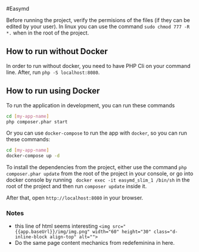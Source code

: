 #Easymd

Before running the project, verify the permisions of the files (if they can be edited by your user). In linux you can use the command `sudo chmod 777 -R *.` when in the root of the project. 

## How to run without Docker

In order to run without docker, you need to have PHP Cli on your command line. After, run `php -S localhost:8080`.

## How to run using Docker

To run the application in development, you can run these commands 

```bash
cd [my-app-name]
php composer.phar start
```

Or you can use `docker-compose` to run the app with `docker`, so you can run these commands:
```bash
cd [my-app-name]
docker-compose up -d
```

To install the dependencies from the project, either use the command `php composer.phar update` from the 
root of the project in your console, or go into docker console by running 
` docker exec -it easymd_slim_1 /bin/sh` in the root of the project and then run
`composer update` inside it.

After that, open `http://localhost:8080` in your browser.

### Notes
- this line of html seems interesting `<img src="{{app.baseUrl}}/img/img.png" width="60" height="30" class="d-inline-block align-top" alt="">`
- Do the same page content mechanics from redefeminina in here.
